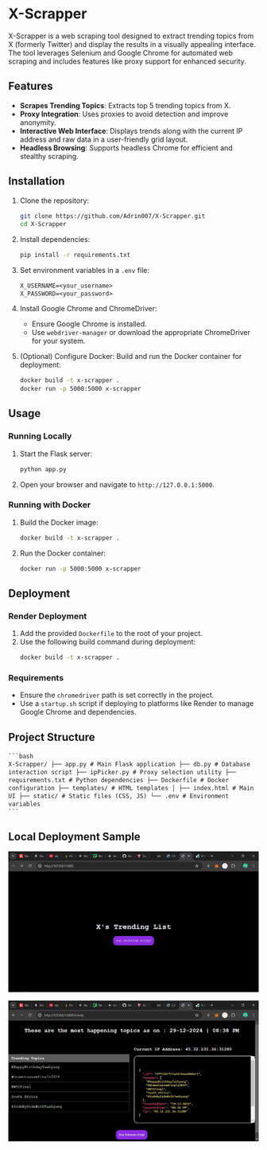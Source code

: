 # X-Scrapper

X-Scrapper is a web scraping tool designed to extract trending topics from X (formerly Twitter) and display the results in a visually appealing interface. The tool leverages Selenium and Google Chrome for automated web scraping and includes features like proxy support for enhanced security.

## Features

- **Scrapes Trending Topics**: Extracts top 5 trending topics from X.
- **Proxy Integration**: Uses proxies to avoid detection and improve anonymity.
- **Interactive Web Interface**: Displays trends along with the current IP address and raw data in a user-friendly grid layout.
- **Headless Browsing**: Supports headless Chrome for efficient and stealthy scraping.

## Installation

1. Clone the repository:
    ```bash
    git clone https://github.com/Adrin007/X-Scrapper.git
    cd X-Scrapper
    ```

2. Install dependencies:
    ```bash
    pip install -r requirements.txt
    ```

3. Set environment variables in a `.env` file:
    ```plaintext
    X_USERNAME=<your_username>
    X_PASSWORD=<your_password>
    ```

4. Install Google Chrome and ChromeDriver:
    - Ensure Google Chrome is installed.
    - Use `webdriver-manager` or download the appropriate ChromeDriver for your system.

5. (Optional) Configure Docker:
    Build and run the Docker container for deployment:
    ```bash
    docker build -t x-scrapper .
    docker run -p 5000:5000 x-scrapper
    ```

## Usage

### Running Locally
1. Start the Flask server:
    ```bash
    python app.py
    ```

2. Open your browser and navigate to `http://127.0.0.1:5000`.

### Running with Docker
1. Build the Docker image:
    ```bash
    docker build -t x-scrapper .
    ```

2. Run the Docker container:
    ```bash
    docker run -p 5000:5000 x-scrapper
    ```

## Deployment

### Render Deployment
1. Add the provided `Dockerfile` to the root of your project.
2. Use the following build command during deployment:
    ```bash
    docker build -t x-scrapper .
    ```

### Requirements
- Ensure the `chromedriver` path is set correctly in the project.
- Use a `startup.sh` script if deploying to platforms like Render to manage Google Chrome and dependencies.

## Project Structure

    ```bash
    X-Scrapper/ ├── app.py # Main Flask application ├── db.py # Database interaction script ├── ipPicker.py # Proxy selection utility ├── requirements.txt # Python dependencies ├── Dockerfile # Docker configuration ├── templates/ # HTML templates │ ├── index.html # Main UI ├── static/ # Static files (CSS, JS) └── .env # Environment variables
    ```

## Local Deployment Sample

![Alt text](assets/x-scrapper.jpg)

![Alt text](assets/x-Scrapper-trends.jpg)